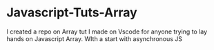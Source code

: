 # Javascript-Tuts-Array
I created a repo on Array tut I made on Vscode for anyone trying to lay hands on Javascript Array.
WIth a start with asynchronous JS
